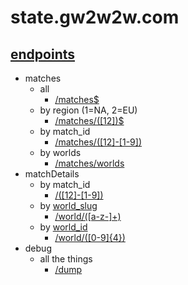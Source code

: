 # state.gw2w2w.com

## [endpoints](https://github.com/fooey/gw2w2w-state/blob/master/routes/index.js)

- matches
	- all
		- [/matches$](http://state.gw2w2w.com/matches)
	- by region (1=NA, 2=EU)
		- [/matches/([12])$](http://state.gw2w2w.com/matches/1)
	- by match_id
		- [/matches/([12]\-[1-9])](http://state.gw2w2w.com/matches/1-1)
	- by worlds
		- [/matches/worlds](http://state.gw2w2w.com/matches/worlds)
- matchDetails
	- by match_id
		- [/([12]\-[1-9])](http://state.gw2w2w.com/1-1)
	- by [world_slug](https://github.com/fooey/gw2w2w-static/blob/master/data/world_names.js)
		- [/world/([a-z-]+)](http://state.gw2w2w.com/world/fort-aspenwood)
	- by [world_id](https://github.com/fooey/gw2w2w-static/blob/master/data/world_names.js)
		- [/world/([0-9]{4})](http://state.gw2w2w.com/world/1009)
- debug
	- all the things
		- [/dump](http://state.gw2w2w.com/dump)